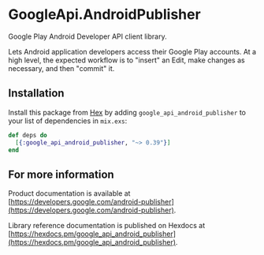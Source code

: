 # GoogleApi.AndroidPublisher

Google Play Android Developer API client library.

Lets Android application developers access their Google Play accounts. At a high level, the expected workflow is to "insert" an Edit, make changes as necessary, and then "commit" it. 

## Installation

Install this package from [Hex](https://hex.pm) by adding
`google_api_android_publisher` to your list of dependencies in `mix.exs`:

```elixir
def deps do
  [{:google_api_android_publisher, "~> 0.39"}]
end
```

## For more information

Product documentation is available at [https://developers.google.com/android-publisher](https://developers.google.com/android-publisher).

Library reference documentation is published on Hexdocs at
[https://hexdocs.pm/google_api_android_publisher](https://hexdocs.pm/google_api_android_publisher).
